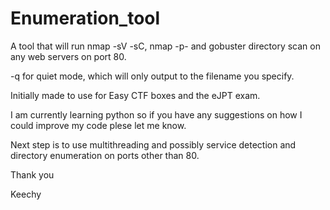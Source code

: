 # Enumeration_tool
A tool that will run nmap -sV -sC, nmap -p- and gobuster directory scan on any web servers on port 80. 

-q for quiet mode, which will only output to the filename you specify. 

Initially made to use for Easy CTF boxes and the eJPT exam. 

I am currently learning python so if you have any suggestions on how I could improve my code plese let me know. 


Next step is to use multithreading and possibly service detection and directory enumeration on ports other than 80. 


Thank you

Keechy 
